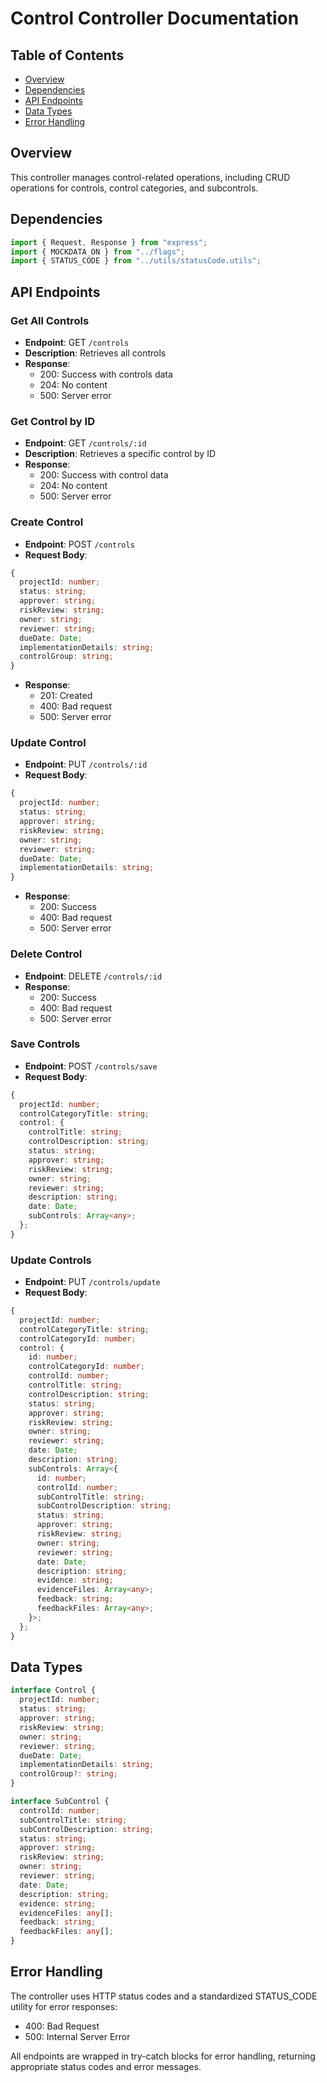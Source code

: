 # Control Controller Documentation

## Table of Contents
- [Overview](#overview)
- [Dependencies](#dependencies)
- [API Endpoints](#api-endpoints)
- [Data Types](#data-types)
- [Error Handling](#error-handling)

## Overview
This controller manages control-related operations, including CRUD operations for controls, control categories, and subcontrols.

## Dependencies
```typescript
import { Request, Response } from "express";
import { MOCKDATA_ON } from "../flags";
import { STATUS_CODE } from "../utils/statusCode.utils";
```

## API Endpoints

### Get All Controls
- **Endpoint**: GET `/controls`
- **Description**: Retrieves all controls
- **Response**: 
  - 200: Success with controls data
  - 204: No content
  - 500: Server error

### Get Control by ID
- **Endpoint**: GET `/controls/:id`
- **Description**: Retrieves a specific control by ID
- **Response**: 
  - 200: Success with control data
  - 204: No content
  - 500: Server error

### Create Control
- **Endpoint**: POST `/controls`
- **Request Body**:
```typescript
{
  projectId: number;
  status: string;
  approver: string;
  riskReview: string;
  owner: string;
  reviewer: string;
  dueDate: Date;
  implementationDetails: string;
  controlGroup: string;
}
```
- **Response**: 
  - 201: Created
  - 400: Bad request
  - 500: Server error

### Update Control
- **Endpoint**: PUT `/controls/:id`
- **Request Body**:
```typescript
{
  projectId: number;
  status: string;
  approver: string;
  riskReview: string;
  owner: string;
  reviewer: string;
  dueDate: Date;
  implementationDetails: string;
}
```
- **Response**: 
  - 200: Success
  - 400: Bad request
  - 500: Server error

### Delete Control
- **Endpoint**: DELETE `/controls/:id`
- **Response**: 
  - 200: Success
  - 400: Bad request
  - 500: Server error

### Save Controls
- **Endpoint**: POST `/controls/save`
- **Request Body**:
```typescript
{
  projectId: number;
  controlCategoryTitle: string;
  control: {
    controlTitle: string;
    controlDescription: string;
    status: string;
    approver: string;
    riskReview: string;
    owner: string;
    reviewer: string;
    description: string;
    date: Date;
    subControls: Array<any>;
  };
}
```

### Update Controls
- **Endpoint**: PUT `/controls/update`
- **Request Body**:
```typescript
{
  projectId: number;
  controlCategoryTitle: string;
  controlCategoryId: number;
  control: {
    id: number;
    controlCategoryId: number;
    controlId: number;
    controlTitle: string;
    controlDescription: string;
    status: string;
    approver: string;
    riskReview: string;
    owner: string;
    reviewer: string;
    date: Date;
    description: string;
    subControls: Array<{
      id: number;
      controlId: number;
      subControlTitle: string;
      subControlDescription: string;
      status: string;
      approver: string;
      riskReview: string;
      owner: string;
      reviewer: string;
      date: Date;
      description: string;
      evidence: string;
      evidenceFiles: Array<any>;
      feedback: string;
      feedbackFiles: Array<any>;
    }>;
  };
}
```

## Data Types
```typescript
interface Control {
  projectId: number;
  status: string;
  approver: string;
  riskReview: string;
  owner: string;
  reviewer: string;
  dueDate: Date;
  implementationDetails: string;
  controlGroup?: string;
}

interface SubControl {
  controlId: number;
  subControlTitle: string;
  subControlDescription: string;
  status: string;
  approver: string;
  riskReview: string;
  owner: string;
  reviewer: string;
  date: Date;
  description: string;
  evidence: string;
  evidenceFiles: any[];
  feedback: string;
  feedbackFiles: any[];
}
```

## Error Handling
The controller uses HTTP status codes and a standardized STATUS_CODE utility for error responses:
- 400: Bad Request
- 500: Internal Server Error

All endpoints are wrapped in try-catch blocks for error handling, returning appropriate status codes and error messages.